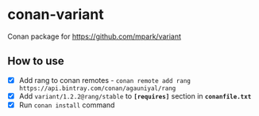 # conan-variant
Conan package for https://github.com/mpark/variant

## How to use

 - [x] Add rang to conan remotes - `conan remote add rang https://api.bintray.com/conan/agauniyal/rang`
 - [x] Add `variant/1.2.2@rang/stable` to **`[requires]`** section in **`conanfile.txt`**
 - [x] Run `conan install` command
